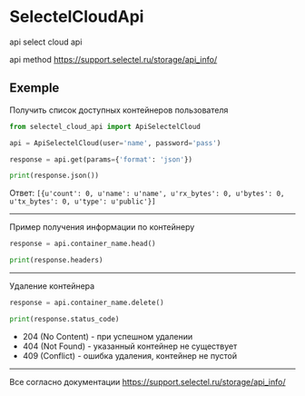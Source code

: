# SelectelCloudApi
api select cloud api 

api method https://support.selectel.ru/storage/api_info/

## Exemple
Получить список доступных контейнеров пользователя
```python
from selectel_cloud_api import ApiSelectelCloud

api = ApiSelectelCloud(user='name', password='pass')

response = api.get(params={'format': 'json'})

print(response.json())
```
Ответ: `[{u'count': 0, u'name': u'name', u'rx_bytes': 0, u'bytes': 0, u'tx_bytes': 0, u'type': u'public'}]`

---

Пример получения информации по контейнеру
```python
response = api.container_name.head()

print(response.headers)
```
---

Удаление контейнера
```python
response = api.container_name.delete()

print(response.status_code)
```
* 204 (No Content) - при успешном удалении
* 404 (Not Found) - указанный контейнер не существует
* 409 (Conflict) - ошибка удаления, контейнер не пустой

---

Все согласно документации https://support.selectel.ru/storage/api_info/
